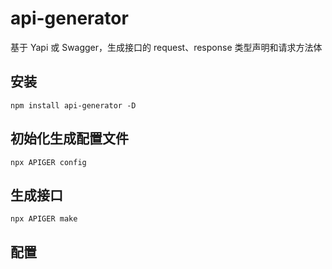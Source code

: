 # api-generator

基于 Yapi 或 Swagger，生成接口的 request、response 类型声明和请求方法体

## 安装

`npm install api-generator -D`

## 初始化生成配置文件

`npx APIGER config`


## 生成接口

`npx APIGER make`


## 配置


